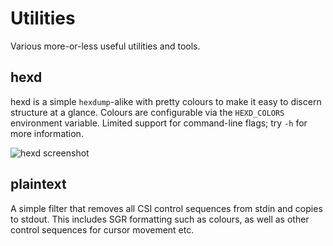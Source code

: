  Utilities
===========

Various more-or-less useful utilities and tools.


## hexd
  hexd is a simple `hexdump`-alike with pretty colours to make it easy to
  discern structure at a glance.  Colours are configurable via the
  `HEXD_COLORS` environment variable.  Limited support for command-line flags;
  try `-h` for more information.

  ![hexd screenshot](https://github.com/FireyFly/utilities/raw/master/meta/hexd.png)


## plaintext
  A simple filter that removes all CSI control sequences from stdin and copies
  to stdout.  This includes SGR formatting such as colours, as well as other
  control sequences for cursor movement etc.
